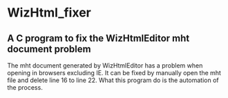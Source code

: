 # WizHtml_fixer
A C program to fix the WizHtmlEditor mht document problem
---
The mht document generated by WizHtmlEditor has a problem when opening in browsers excluding IE. It can be fixed by manually open the mht file and delete line 16 to line 22. What this program do is the automation of the process.
